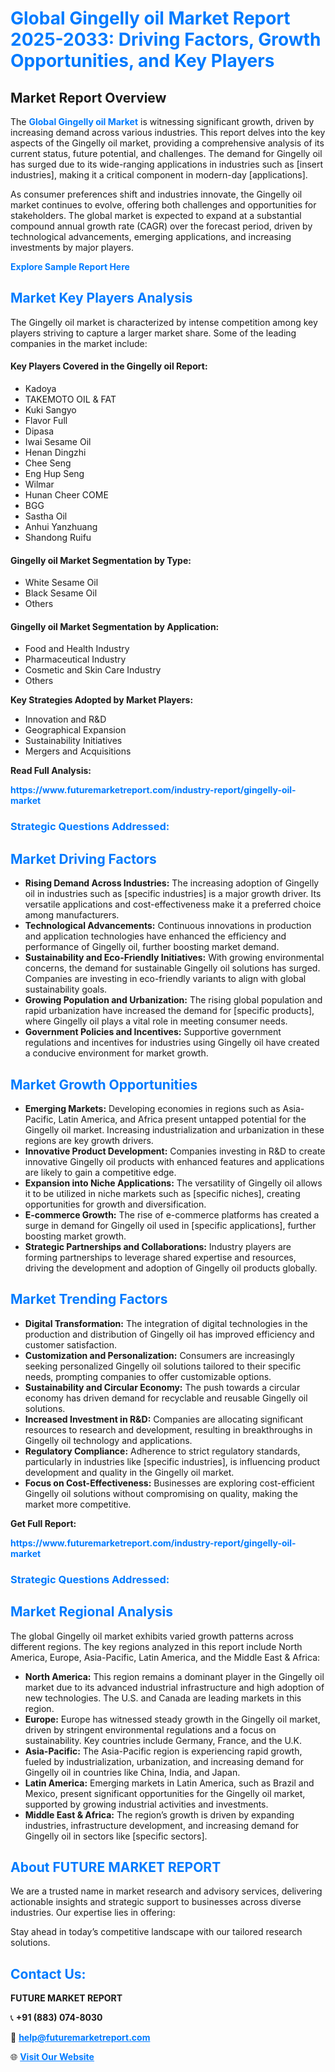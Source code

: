 <h1 style="color: #007BFF;">Global Gingelly oil Market Report 2025-2033: Driving Factors, Growth Opportunities, and Key Players</h1>

<section id="overview">
<h2>Market Report Overview</h2>
<p>The <a href="https://www.futuremarketreport.com/industry-report/gingelly-oil-market" style="color: #007BFF; text-decoration: none;"><strong>Global Gingelly oil Market</strong></a> is witnessing significant growth, driven by increasing demand across various industries. This report delves into the key aspects of the Gingelly oil market, providing a comprehensive analysis of its current status, future potential, and challenges. The demand for Gingelly oil has surged due to its wide-ranging applications in industries such as [insert industries], making it a critical component in modern-day [applications].</p>
<p>As consumer preferences shift and industries innovate, the Gingelly oil market continues to evolve, offering both challenges and opportunities for stakeholders. The global market is expected to expand at a substantial compound annual growth rate (CAGR) over the forecast period, driven by technological advancements, emerging applications, and increasing investments by major players.</p>
</section>

<section id="overview">
<p><a href="https://www.futuremarketreport.com/request-sample/reportId=88284" style="color: #007BFF; text-decoration: none;"><strong>Explore Sample Report Here</strong></a></p>
</section>

<section id="key-players">
<h2 style="color: #007BFF;">Market Key Players Analysis</h2>
<p>The Gingelly oil market is characterized by intense competition among key players striving to capture a larger market share. Some of the leading companies in the market include:</p>
<h4>Key Players Covered in the Gingelly oil Report:</h4>
<ul><li>Kadoya</li><li>TAKEMOTO OIL &amp; FAT</li><li>Kuki Sangyo</li><li>Flavor Full</li><li>Dipasa</li><li>Iwai Sesame Oil</li><li>Henan Dingzhi</li><li>Chee Seng</li><li>Eng Hup Seng</li><li>Wilmar</li><li>Hunan Cheer COME</li><li>BGG</li><li>Sastha Oil</li><li>Anhui Yanzhuang</li><li>Shandong Ruifu</li></ul>
<h4>Gingelly oil Market Segmentation by Type:</h4>
<ul><li>White Sesame Oil</li><li>Black Sesame Oil</li><li>Others</li></ul>

<h4>Gingelly oil Market Segmentation by Application:</h4>
<ul><li>Food and Health Industry</li><li>Pharmaceutical Industry</li><li>Cosmetic and Skin Care Industry</li><li>Others</li></ul>
<p><strong>Key Strategies Adopted by Market Players:</strong></p>
<ul>
<li>Innovation and R&D</li>
<li>Geographical Expansion</li>
<li>Sustainability Initiatives</li>
<li>Mergers and Acquisitions</li>
</ul>
</section>

<section>
<p><strong>Read Full Analysis: </strong></p><a href="https://www.futuremarketreport.com/industry-report/gingelly-oil-market" style="color: #007BFF; text-decoration: none;"><strong>https://www.futuremarketreport.com/industry-report/gingelly-oil-market</strong></a>
<h3 style="color: #007BFF;">Strategic Questions Addressed:</h3>
</section>

<section id="driving-factors">
<h2 style="color: #007BFF;">Market Driving Factors</h2>
<ul>
<li><strong>Rising Demand Across Industries:</strong> The increasing adoption of Gingelly oil in industries such as [specific industries] is a major growth driver. Its versatile applications and cost-effectiveness make it a preferred choice among manufacturers.</li>
<li><strong>Technological Advancements:</strong> Continuous innovations in production and application technologies have enhanced the efficiency and performance of Gingelly oil, further boosting market demand.</li>
<li><strong>Sustainability and Eco-Friendly Initiatives:</strong> With growing environmental concerns, the demand for sustainable Gingelly oil solutions has surged. Companies are investing in eco-friendly variants to align with global sustainability goals.</li>
<li><strong>Growing Population and Urbanization:</strong> The rising global population and rapid urbanization have increased the demand for [specific products], where Gingelly oil plays a vital role in meeting consumer needs.</li>
<li><strong>Government Policies and Incentives:</strong> Supportive government regulations and incentives for industries using Gingelly oil have created a conducive environment for market growth.</li>
</ul>
</section>

<section id="growth-opportunities">
<h2 style="color: #007BFF;">Market Growth Opportunities</h2>
<ul>
<li><strong>Emerging Markets:</strong> Developing economies in regions such as Asia-Pacific, Latin America, and Africa present untapped potential for the Gingelly oil market. Increasing industrialization and urbanization in these regions are key growth drivers.</li>
<li><strong>Innovative Product Development:</strong> Companies investing in R&D to create innovative Gingelly oil products with enhanced features and applications are likely to gain a competitive edge.</li>
<li><strong>Expansion into Niche Applications:</strong> The versatility of Gingelly oil allows it to be utilized in niche markets such as [specific niches], creating opportunities for growth and diversification.</li>
<li><strong>E-commerce Growth:</strong> The rise of e-commerce platforms has created a surge in demand for Gingelly oil used in [specific applications], further boosting market growth.</li>
<li><strong>Strategic Partnerships and Collaborations:</strong> Industry players are forming partnerships to leverage shared expertise and resources, driving the development and adoption of Gingelly oil products globally.</li>
</ul>
</section>

<section id="trending-factors">
<h2 style="color: #007BFF;">Market Trending Factors</h2>
<ul>
<li><strong>Digital Transformation:</strong> The integration of digital technologies in the production and distribution of Gingelly oil has improved efficiency and customer satisfaction.</li>
<li><strong>Customization and Personalization:</strong> Consumers are increasingly seeking personalized Gingelly oil solutions tailored to their specific needs, prompting companies to offer customizable options.</li>
<li><strong>Sustainability and Circular Economy:</strong> The push towards a circular economy has driven demand for recyclable and reusable Gingelly oil solutions.</li>
<li><strong>Increased Investment in R&D:</strong> Companies are allocating significant resources to research and development, resulting in breakthroughs in Gingelly oil technology and applications.</li>
<li><strong>Regulatory Compliance:</strong> Adherence to strict regulatory standards, particularly in industries like [specific industries], is influencing product development and quality in the Gingelly oil market.</li>
<li><strong>Focus on Cost-Effectiveness:</strong> Businesses are exploring cost-efficient Gingelly oil solutions without compromising on quality, making the market more competitive.</li>
</ul>
</section>

<section>
<p><strong>Get Full Report: </strong></p><a href="https://www.futuremarketreport.com/industry-report/gingelly-oil-market" style="color: #007BFF; text-decoration: none;"><strong>https://www.futuremarketreport.com/industry-report/gingelly-oil-market</strong></a>
<h3 style="color: #007BFF;">Strategic Questions Addressed:</h3>
</section>


<section id="regional-analysis">
<h2 style="color: #007BFF;">Market Regional Analysis</h2>
<p>The global Gingelly oil market exhibits varied growth patterns across different regions. The key regions analyzed in this report include North America, Europe, Asia-Pacific, Latin America, and the Middle East & Africa:</p>
<ul>
<li><strong>North America:</strong> This region remains a dominant player in the Gingelly oil market due to its advanced industrial infrastructure and high adoption of new technologies. The U.S. and Canada are leading markets in this region.</li>
<li><strong>Europe:</strong> Europe has witnessed steady growth in the Gingelly oil market, driven by stringent environmental regulations and a focus on sustainability. Key countries include Germany, France, and the U.K.</li>
<li><strong>Asia-Pacific:</strong> The Asia-Pacific region is experiencing rapid growth, fueled by industrialization, urbanization, and increasing demand for Gingelly oil in countries like China, India, and Japan.</li>
<li><strong>Latin America:</strong> Emerging markets in Latin America, such as Brazil and Mexico, present significant opportunities for the Gingelly oil market, supported by growing industrial activities and investments.</li>
<li><strong>Middle East & Africa:</strong> The region’s growth is driven by expanding industries, infrastructure development, and increasing demand for Gingelly oil in sectors like [specific sectors].</li>
</ul>
</section>

<footer>
<h2 style="color: #007BFF;">About FUTURE MARKET REPORT</h2>
<p>We are a trusted name in market research and advisory services, delivering actionable insights and strategic support to businesses across diverse industries. Our expertise lies in offering:</p>

<p>Stay ahead in today’s competitive landscape with our tailored research solutions.</p>

<h2 style="color: #007BFF;">Contact Us:</h2>
<p><strong>FUTURE MARKET REPORT</strong></p>
<p>📞 <strong>+91 (883) 074-8030</strong></p>
<p>📧 <strong><a href="mailto:help@futuremarketreport.com" style="color: #007BFF;">help@futuremarketreport.com</a></strong></p>
<p>🌐 <strong><a href="https://www.futuremarketreport.com/" style="color: #007BFF;">Visit Our Website</a></strong></p>
</footer>